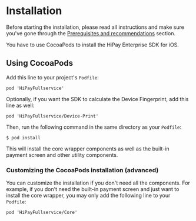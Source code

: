 # Installation

Before starting the installation, please read all instructions and make sure you've gone through the [Prerequisites and recommendations](#prerequisites-and-recommendations) section. 

You have to use CocoaPods to install the HiPay Enterprise SDK for iOS.

## Using CocoaPods

Add this line to your project's `Podfile`:

	pod 'HiPayFullservice'
	
Optionally, if you want the SDK to calculate the Device Fingerprint, add this line as well:

	pod 'HiPayFullservice/Device-Print'

Then, run the following command in the same directory as your `Podfile`:

	$ pod install

This will install the core wrapper components as well as the built-in payment screen and other utility components. 

### Customizing the CocoaPods installation (advanced)
You can customize the installation if you don't need all the components. For example, if you don't need the built-in payment screen and just want to install the core wrapper, you may only add the following line to your `Podfile`:

	pod 'HiPayFullservice/Core'
